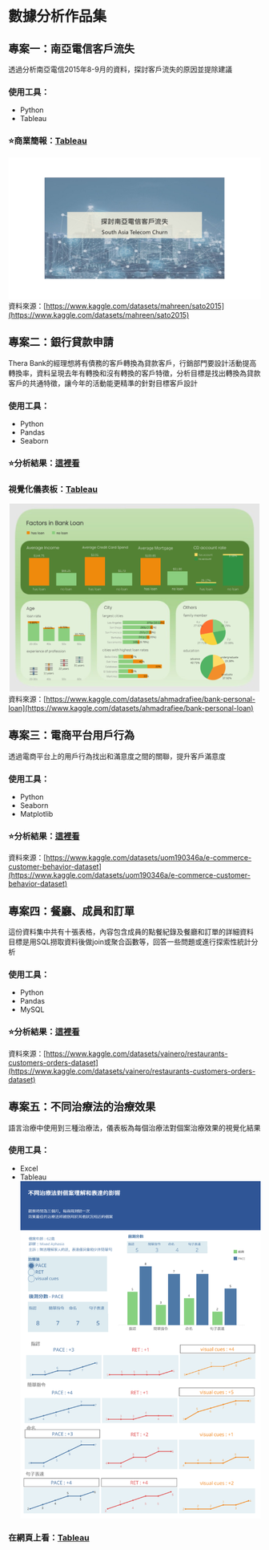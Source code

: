 # 數據分析作品集
## 專案一：南亞電信客戶流失
透過分析南亞電信2015年8-9月的資料，探討客戶流失的原因並提除建議  
### 使用工具：
- Python
- Tableau
### ⭐商業簡報：[Tableau](https://public.tableau.com/app/profile/yii.chen/viz/southasiatelecomchurn/1_1)
![plot](南亞電信客戶流失商業簡報/投影片1.PNG)  
資料來源：[https://www.kaggle.com/datasets/mahreen/sato2015](https://www.kaggle.com/datasets/mahreen/sato2015)  
## 專案二：銀行貸款申請  
Thera Bank的經理想將有債務的客戶轉換為貸款客戶，行銷部門要設計活動提高轉換率，資料呈現去年有轉換和沒有轉換的客戶特徵，分析目標是找出轉換為貸款客戶的共通特徵，讓今年的活動能更精準的針對目標客戶設計  
### 使用工具：
- Python  
- Pandas  
- Seaborn  
### ⭐分析結果：[這裡看](Python-貸款申請.ipynb)  
### 視覺化儀表板：[Tableau](https://public.tableau.com/app/profile/yii.chen/viz/_17539345831840/1)  
![plot](dashboards/bank_loan_dashboard.png)
資料來源：[https://www.kaggle.com/datasets/ahmadrafiee/bank-personal-loan](https://www.kaggle.com/datasets/ahmadrafiee/bank-personal-loan)  
## 專案三：電商平台用戶行為
透過電商平台上的用戶行為找出和滿意度之間的關聯，提升客戶滿意度  
### 使用工具：
- Python
- Seaborn
- Matplotlib
### ⭐分析結果：[這裡看](Python-電商客戶行為.ipynb)  
資料來源：[https://www.kaggle.com/datasets/uom190346a/e-commerce-customer-behavior-dataset](https://www.kaggle.com/datasets/uom190346a/e-commerce-customer-behavior-dataset)
## 專案四：餐廳、成員和訂單
這份資料集中共有十張表格，內容包含成員的點餐紀錄及餐廳和訂單的詳細資料  
目標是用SQL撈取資料後做join或聚合函數等，回答一些問題或進行探索性統計分析  
### 使用工具：
- Python
- Pandas
- MySQL
### ⭐分析結果：[這裡看](SQL-餐廳、成員和訂單.ipynb)  
資料來源：[https://www.kaggle.com/datasets/vainero/restaurants-customers-orders-dataset](https://www.kaggle.com/datasets/vainero/restaurants-customers-orders-dataset)
## 專案五：不同治療法的治療效果
語言治療中使用到三種治療法，儀表板為每個治療法對個案治療效果的視覺化結果
### 使用工具：
- Excel
- Tableau  
![plot](Tableau-治療法儀表板.png)
### 在網頁上看：[Tableau](https://public.tableau.com/app/profile/yii.chen/viz/interventions_17532390956700/2_2)
